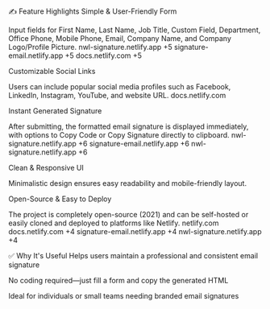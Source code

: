✍️ Feature Highlights
Simple & User-Friendly Form

Input fields for First Name, Last Name, Job Title, Custom Field, Department, Office Phone, Mobile Phone, Email, Company Name, and Company Logo/Profile Picture. 
nwl-signature.netlify.app
+5
signature-email.netlify.app
+5
docs.netlify.com
+5

Customizable Social Links

Users can include popular social media profiles such as Facebook, LinkedIn, Instagram, YouTube, and website URL. 
docs.netlify.com

Instant Generated Signature

After submitting, the formatted email signature is displayed immediately, with options to Copy Code or Copy Signature directly to clipboard. 
nwl-signature.netlify.app
+6
signature-email.netlify.app
+6
nwl-signature.netlify.app
+6

Clean & Responsive UI

Minimalistic design ensures easy readability and mobile-friendly layout.

Open-Source & Easy to Deploy

The project is completely open-source (2021) and can be self-hosted or easily cloned and deployed to platforms like Netlify. 
netlify.com
docs.netlify.com
+4
signature-email.netlify.app
+4
nwl-signature.netlify.app
+4

✅ Why It's Useful
Helps users maintain a professional and consistent email signature

No coding required—just fill a form and copy the generated HTML

Ideal for individuals or small teams needing branded email signatures

